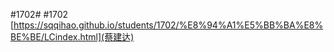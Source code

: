 #1702#
#1702   
[https://sqqihao.github.io/students/1702/%E8%94%A1%E5%BB%BA%E8%BE%BE/LCindex.html](蔡建达)